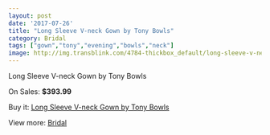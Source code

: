 ```yaml
---
layout: post
date: '2017-07-26'
title: "Long Sleeve V-neck Gown by Tony Bowls"
category: Bridal
tags: ["gown","tony","evening","bowls","neck"]
image: http://img.transblink.com/4784-thickbox_default/long-sleeve-v-neck-gown-by-tony-bowls.jpg
---
```

Long Sleeve V-neck Gown by Tony Bowls

On Sales: **$393.99**
<a href="https://www.transblink.com/en/bridal/1494-long-sleeve-v-neck-gown-by-tony-bowls.html"><amp-img layout="responsive" width="600" height="600" src="//img.transblink.com/4784-thickbox_default/long-sleeve-v-neck-gown-by-tony-bowls.jpg" alt="Long Sleeve V-neck Gown by Tony Bowls 0" /></a>
<a href="https://www.transblink.com/en/bridal/1494-long-sleeve-v-neck-gown-by-tony-bowls.html"><amp-img layout="responsive" width="600" height="600" src="//img.transblink.com/4787-thickbox_default/long-sleeve-v-neck-gown-by-tony-bowls.jpg" alt="Long Sleeve V-neck Gown by Tony Bowls 1" /></a>
<a href="https://www.transblink.com/en/bridal/1494-long-sleeve-v-neck-gown-by-tony-bowls.html"><amp-img layout="responsive" width="600" height="600" src="//img.transblink.com/4786-thickbox_default/long-sleeve-v-neck-gown-by-tony-bowls.jpg" alt="Long Sleeve V-neck Gown by Tony Bowls 2" /></a>
<a href="https://www.transblink.com/en/bridal/1494-long-sleeve-v-neck-gown-by-tony-bowls.html"><amp-img layout="responsive" width="600" height="600" src="//img.transblink.com/4785-thickbox_default/long-sleeve-v-neck-gown-by-tony-bowls.jpg" alt="Long Sleeve V-neck Gown by Tony Bowls 3" /></a>

Buy it: [Long Sleeve V-neck Gown by Tony Bowls](https://www.transblink.com/en/bridal/1494-long-sleeve-v-neck-gown-by-tony-bowls.html "Long Sleeve V-neck Gown by Tony Bowls")

View more: [Bridal](https://www.transblink.com/en/3-bridal "Bridal")